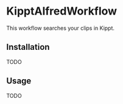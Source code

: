 # KipptAlfredWorkflow

This workflow searches your clips in Kippt.

## Installation

TODO

## Usage

TODO
